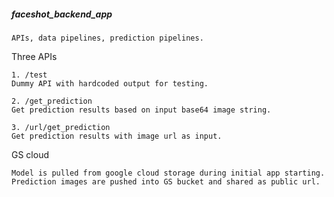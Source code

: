 ##### faceshot_backend_app
    APIs, data pipelines, prediction pipelines.

Three APIs

    1. /test
    Dummy API with hardcoded output for testing.
    
    2. /get_prediction
    Get prediction results based on input base64 image string.    

    3. /url/get_prediction
    Get prediction results with image url as input.

GS cloud
    
    Model is pulled from google cloud storage during initial app starting.
    Prediction images are pushed into GS bucket and shared as public url.